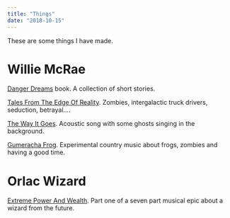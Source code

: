 ```yaml
---
title: "Things"
date: "2018-10-15"
---
```


These are some things I have made. 

# Willie McRae

[Danger Dreams](https://store.bookbaby.com/book/danger-dreams) book. A collection of short stories.   

[Tales From The Edge Of Reality](https://store.cdbaby.com/cd/williemcrae3). Zombies, intergalactic truck drivers, seduction, betrayal....  

[The Way It Goes](https://store.cdbaby.com/cd/williemcrae2). Acoustic song with some ghosts singing in the background.  

[Gumeracha Frog](https://store.cdbaby.com/cd/williemcrae). Experimental country music about frogs, zombies and having a good time.  



# Orlac Wizard

[Extreme Power And Wealth](https://store.cdbaby.com/cd/orlacwizard). Part one of a seven part musical epic about a wizard from the future. 